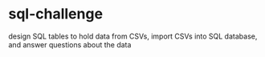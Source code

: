 # sql-challenge
design SQL tables to hold data from CSVs, import CSVs into SQL database, and answer questions about the data
